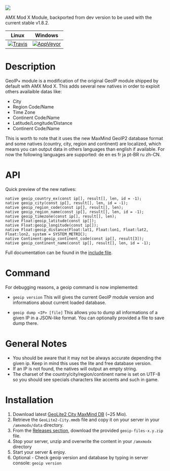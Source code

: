 ![](http://i.imgur.com/jcZZ5lK.png)

AMX Mod X Module, backported from dev version to be used with the current stable v1.8.2.

| Linux | Windows |
|:------:|:---------:|
|[![Travis](https://img.shields.io/travis/Arkshine/geoip-plus.svg)](https://travis-ci.org/Arkshine/geoip-plus/)|[![AppVeyor](https://img.shields.io/appveyor/ci/Arkshine/geoip-plus.svg)](https://ci.appveyor.com/project/Arkshine/geoip-plus/)|

# Description

GeoIP+ module is a modification of the original GeoIP module shipped by default with AMX Mod X.
This adds several new natives in order to exploit others availaible datas like:
- City
- Region Code/Name
- Time Zone
- Continent Code/Name
- Latitude/Longitude/Distance
- Continent Code/Name

This is worth to note that it uses the new MaxMind GeoIP2 database format and some natives (country, city, region and continent) are localized, which means you can output data in others languages than english if available.
For now the following languages are supported: de en es fr ja pt-BR ru zh-CN.

# API

Quick preview of the new natives:
```
native geoip_country_ex(const ip[], result[], len, id = -1);
native geoip_city(const ip[], result[], len, id = -1);
native geoip_region_code(const ip[], result[], len);
native geoip_region_name(const ip[], result[], len, id = -1);
native geoip_timezone(const ip[], result[], len);
native Float:geoip_latitude(const ip[]);
native Float:geoip_longitude(const ip[]);
native Float:geoip_distance(Float:lat1, Float:lon1, Float:lat2, Float:lon2, system = SYSTEM_METRIC);
native Continent:geoip_continent_code(const ip[], result[3]);
native geoip_continent_name(const ip[], result[], len, id = -1);
```
Full documentation can be found in the [include file](https://github.com/Arkshine/geoip-plus/amxmodx/scripting/geoip.inc).

# Command

For debugging reasons, a geoip command is now implemented:
- `geoip version`
This will gives the current GeoIP module version and informations about current loaded database.

- `geoip dump <IP> [file]`
This allows you to dump all informations of a given IP in a JSON-like format. You can optionally provided a file to save dump there.

# General Notes

- You should be aware that it may not be always accurate depending the given ip. Keep in mind this uses the lite and free database version.
- If an IP is not found, the natives will output an empty string.
- The charset of the country/city/region/continent name is set on UTF-8 so you should see specials characters like accents and such in game.

# Installation

1. Download latest [GeoLite2 City MaxMind DB](http://geolite.maxmind.com/download/geoip/database/GeoLite2-City.mmdb.gz) (~25 Mio).
2. Retrieve the `GeoLite2-City.mmdb` file and copy it on your server in your `/amxmodx/data` directory.
4. From the [Releases section](https://github.com/Arkshine/geoip-plus/releases/latest), download the provided `geoip-files-x.y.zip` file.
5. Stop your server, unzip and overwrite the content in your `/amxmodx` directory
5. Start your server & enjoy.
6. Optional - Check geoip version and database by typing in server console: `geoip version`
